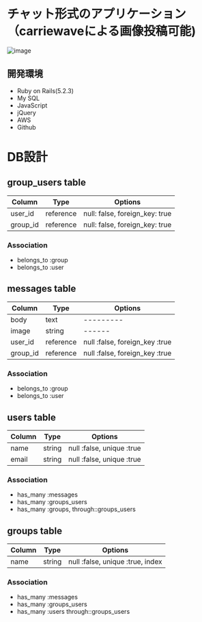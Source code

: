 # チャット形式のアプリケーション（carriewaveによる画像投稿可能)

![image](https://user-images.githubusercontent.com/58540888/83344285-923d9d00-a33f-11ea-9e3d-2c8503170edf.png)

## 開発環境
- Ruby on Rails(5.2.3)
- My SQL 
- JavaScript
- jQuery
- AWS
- Github


# DB設計

## group_users table

|Column|Type|Options|
|------|----|-------|
|user_id|reference|null: false, foreign_key: true|
|group_id|reference|null: false, foreign_key: true|

### Association
- belongs_to :group
- belongs_to :user

## messages table
|Column|Type|Options|
|------|----|-------|
|body|text|---------|
|image|string|------|
|user_id|reference|null :false, foreign_key :true|
|group_id|reference|null :false, foreign_key :true|

### Association
- belongs_to :group
- belongs_to :user

## users table
|Column|Type|Options|
|------|----|-------|
|name|string|null :false, unique :true|
|email|string|null :false, unique :true|

### Association
- has_many :messages
- has_many :groups_users
- has_many :groups, through::groups_users

## groups table
|Column|Type|Options|
|------|----|-------|
|name|string|null :false, unique :true, index|

### Association
- has_many :messages
- has_many :groups_users
- has_many :users through::groups_users

